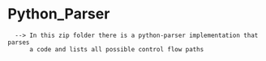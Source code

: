 # Python_Parser
      --> In this zip folder there is a python-parser implementation that parses
          a code and lists all possible control flow paths
